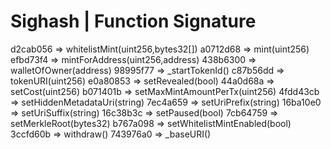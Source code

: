 Sighash   |   Function Signature
========================
d2cab056  =>  whitelistMint(uint256,bytes32[])
a0712d68  =>  mint(uint256)
efbd73f4  =>  mintForAddress(uint256,address)
438b6300  =>  walletOfOwner(address)
98995f77  =>  _startTokenId()
c87b56dd  =>  tokenURI(uint256)
e0a80853  =>  setRevealed(bool)
44a0d68a  =>  setCost(uint256)
b071401b  =>  setMaxMintAmountPerTx(uint256)
4fdd43cb  =>  setHiddenMetadataUri(string)
7ec4a659  =>  setUriPrefix(string)
16ba10e0  =>  setUriSuffix(string)
16c38b3c  =>  setPaused(bool)
7cb64759  =>  setMerkleRoot(bytes32)
b767a098  =>  setWhitelistMintEnabled(bool)
3ccfd60b  =>  withdraw()
743976a0  =>  _baseURI()
